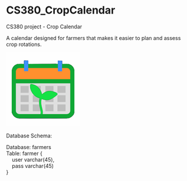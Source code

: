 # CS380_CropCalendar
CS380 project - Crop Calendar

A calendar designed for farmers that makes it easier to plan and assess crop rotations.

![App Icon](icon.png)

Database Schema:

Database: farmers  
Table:    farmer {  
&nbsp;&nbsp;&nbsp;&nbsp;user varchar(45),  
&nbsp;&nbsp;&nbsp;&nbsp;pass varchar(45)  
}
